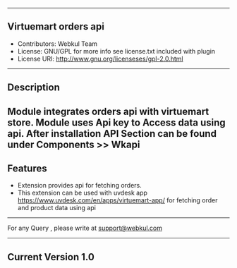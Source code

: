 --------------------------------------------
Virtuemart orders api
--------------------------------------------

* Contributors: Webkul Team
* License: GNU/GPL for more info see license.txt included with plugin
* License URI: http://www.gnu.org/licenseses/gpl-2.0.html

------------------------------------
Description 
------------------------------------
Module integrates orders api with virtuemart store. 
Module uses Api key to Access data using api.
After installation API Section can be found under Components >> Wkapi
------------------------------------
Features
------------------------------------

- Extension provides api for fetching orders.
- This extension can be used with uvdesk app https://www.uvdesk.com/en/apps/virtuemart-app/ for fetching order and product data using api

------------------------------------

For any Query , please write at support@webkul.com

------------------------------------
Current Version 1.0
--------------------------------
